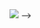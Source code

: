 <picture>
<source 
  srcset="https://github-readme-stats.vercel.app/api?username=arian81&show_icons=true&count_private=true&title_color=fed7aa&bg_color=592406&text_color=fff&icon_color=fed7aa"
  media="(prefers-color-scheme: dark)"
/>
<source
  srcset="https://github-readme-stats.vercel.app/api?username=arian81&show_icons=true&count_private=true&title_color=592406&bg_color=fed7aa&text_color=000&icon_color=592406"
  media="(prefers-color-scheme: light), (prefers-color-scheme: no-preference)"
/>
<img src="https://github-readme-stats.vercel.app/api?username=arian81&show_icons=true" />
</picture>

<!-- ### Hi there 👋

<!--
**arian81/arian81** is a ✨ _special_ ✨ repository because its `README.md` (this file) appears on your GitHub profile.

Here are some ideas to get you started:

- 🔭 I’m currently working on ...
- 🌱 I’m currently learning ...
- 👯 I’m looking to collaborate on ...
- 🤔 I’m looking for help with ...
- 💬 Ask me about ...
- 📫 How to reach me: ...
- 😄 Pronouns: ...
- ⚡ Fun fact: ...
--> -->
